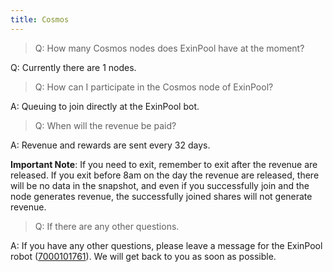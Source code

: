 ```yaml
---
title: Cosmos
--- 
```


> Q: How many Cosmos nodes does ExinPool have at the moment?

Q: Currently there are 1 nodes.

> Q: How can I participate in the Cosmos node of ExinPool?

A: Queuing to join directly at the ExinPool bot.

> Q: When will the revenue be paid?

A: Revenue and rewards are sent every 32 days.

**Important Note**: If you need to exit, remember to exit after the revenue are released. If you exit before 8am on the day the revenue are released, there will be no data in the snapshot, and even if you successfully join and the node generates revenue, the successfully joined shares will not generate revenue.

> Q: If there are any other questions.

A: If you have any other questions, please leave a message for the ExinPool robot ([7000101761](https://mixin.one/codes/791f20db-51ce-4af2-918b-7496864ab833
)). We will get back to you as soon as possible.